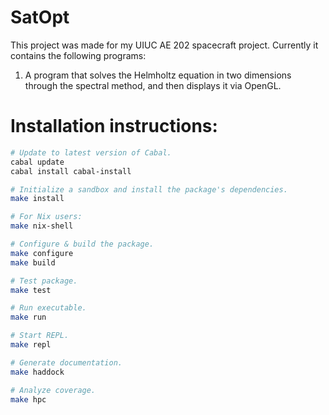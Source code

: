 # SatOpt

This project was made for my UIUC AE 202 spacecraft project. Currently it contains the following programs:

1. A program that solves the Helmholtz equation in two dimensions through the spectral method, and then displays it via OpenGL.

# Installation instructions:

``` sh
# Update to latest version of Cabal.
cabal update
cabal install cabal-install

# Initialize a sandbox and install the package's dependencies.
make install

# For Nix users:
make nix-shell

# Configure & build the package.
make configure
make build

# Test package.
make test

# Run executable.
make run

# Start REPL.
make repl

# Generate documentation.
make haddock

# Analyze coverage.
make hpc
```
